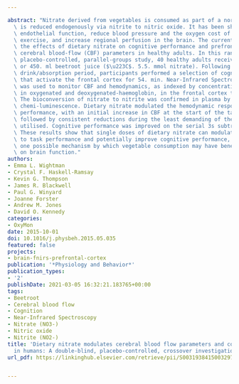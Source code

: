 ---
abstract: "Nitrate derived from vegetables is consumed as part of a normal diet and\
  \ is reduced endogenously via nitrite to nitric oxide. It has been shown to improve\
  \ endothelial function, reduce blood pressure and the oxygen cost of sub-maximal\
  \ exercise, and increase regional perfusion in the brain. The current study assessed\
  \ the effects of dietary nitrate on cognitive performance and prefrontal cortex\
  \ cerebral blood-flow (CBF) parameters in healthy adults. In this randomised, double-blind,\
  \ placebo-controlled, parallel-groups study, 40 healthy adults received either placebo\
  \ or 450. ml beetroot juice ($\u223C$. 5.5. mmol nitrate). Following a 90. minute\
  \ drink/absorption period, participants performed a selection of cognitive tasks\
  \ that activate the frontal cortex for 54. min. Near-Infrared Spectroscopy (NIRS)\
  \ was used to monitor CBF and hemodynamics, as indexed by concentration changes\
  \ in oxygenated and deoxygenated-haemoglobin, in the frontal cortex throughout.\
  \ The bioconversion of nitrate to nitrite was confirmed in plasma by ozone-based\
  \ chemi-luminescence. Dietary nitrate modulated the hemodynamic response to task\
  \ performance, with an initial increase in CBF at the start of the task period,\
  \ followed by consistent reductions during the least demanding of the three tasks\
  \ utilised. Cognitive performance was improved on the serial 3s subtraction task.\
  \ These results show that single doses of dietary nitrate can modulate the CBF response\
  \ to task performance and potentially improve cognitive performance, and suggest\
  \ one possible mechanism by which vegetable consumption may have beneficial effects\
  \ on brain function."
authors:
- Emma L. Wightman
- Crystal F. Haskell-Ramsay
- Kevin G. Thompson
- James R. Blackwell
- Paul G. Winyard
- Joanne Forster
- Andrew M. Jones
- David O. Kennedy
categories:
- OxyMon
date: 2015-10-01
doi: 10.1016/j.physbeh.2015.05.035
featured: false
projects:
- brain-fnirs-prefrontal-cortex
publication: '*Physiology and Behavior*'
publication_types:
- '2'
publishDate: 2021-03-05 16:32:21.183765+00:00
tags:
- Beetroot
- Cerebral blood flow
- Cognition
- Near-Infrared Spectroscopy
- Nitrate (NO3-)
- Nitric oxide
- Nitrite (NO2-)
title: 'Dietary nitrate modulates cerebral blood flow parameters and cognitive performance
  in humans: A double-blind, placebo-controlled, crossover investigation'
url_pdf: https://linkinghub.elsevier.com/retrieve/pii/S0031938415003297

---
